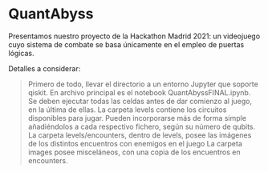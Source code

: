 # QuantAbyss 

Presentamos nuestro proyecto de la Hackathon Madrid 2021: un videojuego cuyo sistema de combate se basa únicamente en el empleo de puertas lógicas.

Detalles a considerar:

> Primero de todo, llevar el directorio a un entorno Jupyter que soporte qiskit. 
> En archivo principal es el notebook QuantAbyssFINAL.ipynb. Se deben ejecutar todas las celdas antes de dar comienzo al juego, en la última de ellas.
> La carpeta levels contiene los circuitos disponibles para jugar. Pueden incorporarse más de forma simple añadiéndolos a cada respectivo fichero, según su número de qubits.
> La carpeta levels/encounters, dentro de levels, posee las imágenes de los distintos encuentros con enemigos en el juego
> La carpeta images posee misceláneos, con una copia de los encuentros en encounters.
